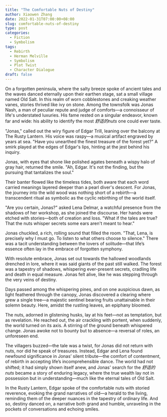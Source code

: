 ```yaml
---
title: "The Comfortable Nuts of Destiny"
author: Xiaowen Zhang
date: 2022-01-31T07:00:00+08:00
slug: comfortable-nuts-of-destiny
type: post
categories:
  - Fiction
  - Symbolism
tags:
  - Rebirth
  - Herman Melville
  - Symbolism
  - Plot Twist
  - Character Dialogue
draft: false
---
```


On a forgotten peninsula, where the salty breeze spoke of ancient tales and the waves danced eternally upon their earthen stage, sat a small village named Old Salt. In this realm of worn cobblestones and creaking weather vanes, stories thrived like ivy on stone. Among the townsfolk was Jonas Nash, a man of peculiar repute and judge of comforts—a connoisseur of life's understated luxuries. His fame rested on a singular endeavor, known far and wide: his ability to identify the most *舒适的nuts* one could ever taste.

"Jonas," called out the wiry figure of Edgar Trill, leaning over the balcony at The Rusty Lantern. His voice was raspy—a musical artifact engraved by years at sea. "Have you unearthed the finest treasure of the forest yet?" A smirk played at the edges of Edgar's lips, hinting at the jest behind his inquiry.

Jonas, with eyes that shone like polished agates beneath a wispy halo of gray hair, returned the smile. "Ah, Edgar. It's not the finding, but the pursuing that tantalizes the soul."

Their banter flowed like the timeless tides, both aware that each word carried meanings layered deeper than a pearl diver's descent. For Jonas, the journey into the wild wood was nothing short of a rebirth—a transcendent ritual as symbolic as the cyclic rebirthing of the world itself.

"Are you certain, Jonas?" asked Lena Delmar, a watchful presence from the shadows of her workshop, as she joined the discourse. Her hands were etched with stories—both of creation and loss. "What if the tales are true? That the nuts whisper secrets some ears aren't meant to hear."

Jonas chuckled, a rich, rolling sound that filled the room. "That, Lena, is precisely why I must go. To listen to what others choose to silence." There was a tacit understanding between the lovers of solitude—that life’s essence often lay in the embrace of forgotten symphony.

With resolute embrace, Jonas set out towards the hallowed woodlands drenched in lore, where it was said giants of the past still walked. The forest was a tapestry of shadows, whispering ever-present secrets, cradling life and death in equal measure. Jonas felt alive, like he was stepping through the very veins of destiny.

Days passed among the whispering pines, and on one auspicious dawn, as light feathered through the canopy, Jonas discovered a clearing where grew a single tree—a majestic sentinel bearing fruits unattainable in their solemn beauty. Here, amidst the rustling leaves, an epiphany bloomed.

The nuts, adorned in glistening husks, lay at his feet—not as temptation, but as revelation. He reached out, the air crackling with portent, when suddenly, the world turned on its axis. A stirring of the ground beneath whispered change. Jonas awoke not to bounty but to absence—a reversal of roles, an unforeseen end. 

The villagers buzzed—the tale was a twist, for Jonas did not return with nuts, nor did he speak of treasures. Instead, Edgar and Lena found newfound significance in Jonas’ silent tribute—the comfort of contentment, of rebirth in accepting life’s incomprehensible dance. The world had not shifted; it had simply shown itself anew, and Jonas' search for the *舒适的nuts* became a story of enduring legacy, where the true wealth lay not in possession but in understanding—much like the eternal tales of Old Salt.

In the Rusty Lantern, Edgar spoke of the comfortable nuts with storied reverence, evoking the grand narratives of old—a herald to the living, reminding them of the deeper nuances in the tapestry of ordinary life. And so, destiny danced on, a narrative both grand and humble, unraveling in the pockets of conversations and echoing smiles.